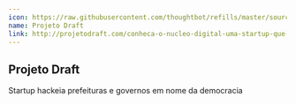 ```yaml
---
icon: https://raw.githubusercontent.com/thoughtbot/refills/master/source/images/placeholder_logo_2.png
name: Projeto Draft
link: http://projetodraft.com/conheca-o-nucleo-digital-uma-startup-que-hackeia-prefeituras-e-governos-em-nome-da-democracia/
---
```


## Projeto Draft

Startup hackeia prefeituras e governos em nome da democracia